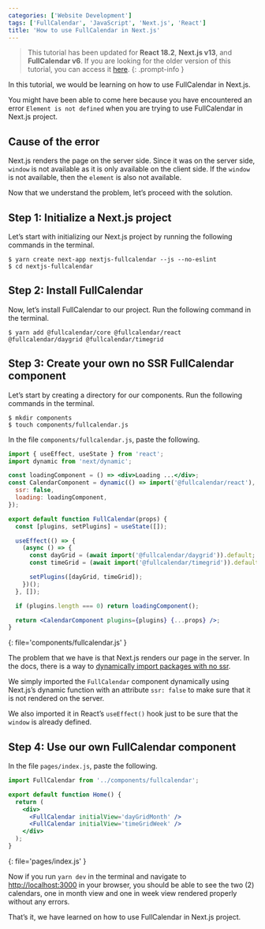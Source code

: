 ```yaml
---
categories: ['Website Development']
tags: ['FullCalendar', 'JavaScript', 'Next.js', 'React']
title: 'How to use FullCalendar in Next.js'
---
```

> This tutorial has been updated for **React 18.2**, **Next.js v13**, and **FullCalendar v6**. If you are looking for the older version of this tutorial, you can access it [here](https://github.com/dcangulo/davidangulo.xyz/blob/8feed40d8963ae36c8a215eb602af4abb131407c/_posts/2019-04-27-how-to-use-fullcalendar-in-next-js.md).
{: .prompt-info }

In this tutorial, we would be learning on how to use FullCalendar in Next.js.

You might have been able to come here because you have encountered an error `Element is not defined` when you are trying to use FullCalendar in Next.js project.

## Cause of the error

Next.js renders the page on the server side. Since it was on the server side, `window` is not available as it is only available on the client side. If the `window` is not available, then the `element` is also not available.

Now that we understand the problem, let’s proceed with the solution.

## Step 1: Initialize a Next.js project
Let’s start with initializing our Next.js project by running the following commands in the terminal.

```console
$ yarn create next-app nextjs-fullcalendar --js --no-eslint
$ cd nextjs-fullcalendar
```

## Step 2: Install FullCalendar
Now, let’s install FullCalendar to our project. Run the following command in the terminal.

```console
$ yarn add @fullcalendar/core @fullcalendar/react @fullcalendar/daygrid @fullcalendar/timegrid
```

## Step 3: Create your own no SSR FullCalendar component
Let’s start by creating a directory for our components. Run the following commands in the terminal.

```console
$ mkdir components
$ touch components/fullcalendar.js
```

In the file `components/fullcalendar.js`, paste the following.
```jsx
import { useEffect, useState } from 'react';
import dynamic from 'next/dynamic';

const loadingComponent = () => <div>Loading ...</div>;
const CalendarComponent = dynamic(() => import('@fullcalendar/react'), {
  ssr: false,
  loading: loadingComponent,
});

export default function FullCalendar(props) {
  const [plugins, setPlugins] = useState([]);

  useEffect(() => {
    (async () => {
      const dayGrid = (await import('@fullcalendar/daygrid')).default;
      const timeGrid = (await import('@fullcalendar/timegrid')).default;

      setPlugins([dayGrid, timeGrid]);
    })();
  }, []);

  if (plugins.length === 0) return loadingComponent();

  return <CalendarComponent plugins={plugins} {...props} />;
}
```
{: file='components/fullcalendar.js' }

The problem that we have is that Next.js renders our page in the server. In the docs, there is a way to [dynamically import packages with no ssr](https://nextjs.org/docs/advanced-features/dynamic-import#with-no-ssr).

We simply imported the `FullCalendar` component dynamically using Next.js’s dynamic function with an attribute `ssr: false` to make sure that it is not rendered on the server.

We also imported it in React’s `useEffect()` hook just to be sure that the `window` is already defined.

## Step 4: Use our own FullCalendar component
In the file `pages/index.js`, paste the following.
```jsx
import FullCalendar from '../components/fullcalendar';

export default function Home() {
  return (
    <div>
      <FullCalendar initialView='dayGridMonth' />
      <FullCalendar initialView='timeGridWeek' />
    </div>
  );
}
```
{: file='pages/index.js' }

Now if you run `yarn dev` in the terminal and navigate to [http://localhost:3000](http://localhost:3000) in your browser, you should be able to see the two (2) calendars, one in month view and one in week view rendered properly without any errors.

That’s it, we have learned on how to use FullCalendar in Next.js project.
